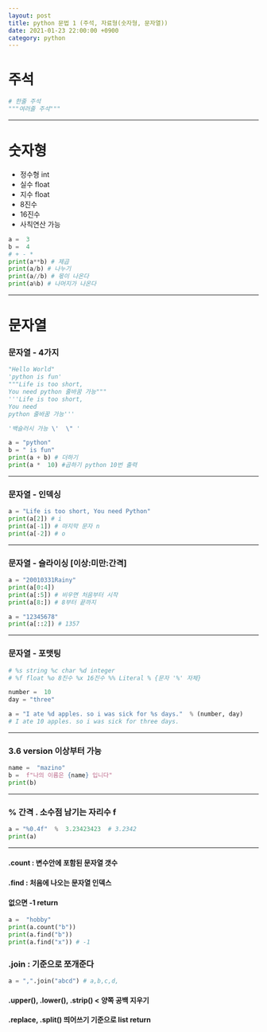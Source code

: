 ```yaml
---
layout: post
title: python 문법 1 (주석, 자료형(숫자형, 문자열))
date: 2021-01-23 22:00:00 +0900
category: python
---
```

# 주석
```python
# 한줄 주석
"""여러줄 주석"""
```

---

# 숫자형
- 정수형 int
- 실수 float
- 지수 float
- 8진수
- 16진수
- 사칙연산 가능
```python
a =  3
b =  4
# + - *
print(a**b) # 제곱
print(a/b) # 나누기
print(a//b) # 몫이 나온다
print(a%b) # 나머지가 나온다
```

---

# 문자열

### 문자열 - 4가지

```python
"Hello World"
'python is fun'
"""Life is too short,
You need python 줄바꿈 가능"""
'''Life is too short,
You need
python 줄바꿈 가능'''

'백슬러시 가능 \'  \" '

a = "python"
b = " is fun"
print(a + b) # 더하기
print(a *  10) #곱하기 python 10번 출력
```
---
### 문자열 - 인덱싱
```python
a = "Life is too short, You need Python"
print(a[2]) # i
print(a[-1]) # 마지막 문자 n
print(a[-2]) # o
```
---
### 문자열 - 슬라이싱 [이상:미만:간격]
```python
a = "20010331Rainy"
print(a[0:4])
print(a[:5]) # 비우면 처음부터 시작
print(a[8:]) # 8부터 끝까지

a = "12345678"
print(a[::2]) # 1357
```
---
### 문자열 - 포맷팅
```python
# %s string %c char %d integer 
# %f float %o 8진수 %x 16진수 %% Literal % {문자 '%' 자체}

number =  10
day = "three"

a = "I ate %d apples. so i was sick for %s days."  % (number, day)
# I ate 10 apples. so i was sick for three days.
```
---
### 3.6 version 이상부터 가능
```python
name =  "mazino"
b =  f"나의 이름은 {name} 입니다"
print(b)
```
---
### % 간격 . 소수점 남기는 자리수 f
```python
a = "%0.4f"  %  3.23423423  # 3.2342
print(a)
```
---
#### .count : 변수안에 포함된 문자열 갯수 
#### .find : 처음에 나오는 문자열 인덱스
#### 없으면 -1 return
```python
a =  "hobby"
print(a.count("b"))
print(a.find("b"))
print(a.find("x")) # -1
```
### .join : 기준으로 쪼개준다
```python
a = ",".join("abcd") # a,b,c,d,
```
#### .upper(), .lower(), .strip() < 양쪽 공백 지우기
#### .replace, .split() 띄어쓰기 기준으로 list return